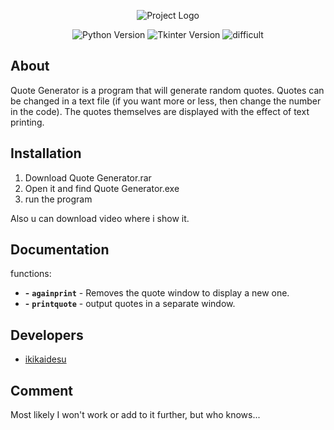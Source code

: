 <p align="center">
      <img src="https://i.ibb.co/bJpjdFB/Quote-Generator-Logo.png" alt="Project Logo">
</p>

<p align="center">
    <img src="https://img.shields.io/badge/Python-3.10.6-blueviolet" alt="Python Version">
    <img src="https://img.shields.io/badge/Tkinter-8.6-blueviolet" alt="Tkinter Version">
    <img src="https://img.shields.io/badge/difficult-easy-blueviolet" alt="difficult">
</p>

## About

<p>Quote Generator is a program that will generate random quotes. Quotes can be changed in a text file (if you want more or less, then change the number in the code). The quotes themselves are displayed with the effect of text printing.</p>

## Installation

1. Download Quote Generator.rar
2. Open it and find Quote Generator.exe
3. run the program

Also u can download video where i show it.

## Documentation

functions:
- **-** **`againprint`** - Removes the quote window to display a new one.
- **-** **`printquote`** - output quotes in a separate window.

## Developers

- [ikikaidesu](https://github.com/ikikaidesu)

## Comment

Most likely I won't work or add to it further, but who knows...
